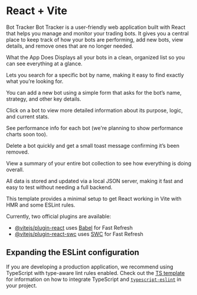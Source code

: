 # React + Vite
 Bot Tracker
Bot Tracker is a user-friendly web application built with React that helps you manage and monitor your trading bots. It gives you a central place to keep track of how your bots are performing, add new bots, view details, and remove ones that are no longer needed.

 What the App Does
 Displays all your bots in a clean, organized list so you can see everything at a glance.

 Lets you search for a specific bot by name, making it easy to find exactly what you’re looking for.

 You can add a new bot using a simple form that asks for the bot’s name, strategy, and other key details.

 Click on a bot to view more detailed information about its purpose, logic, and current stats.

 See performance info for each bot (we're planning to show performance charts soon too).

 Delete a bot quickly and get a small toast message confirming it’s been removed.

 View a summary of your entire bot collection to see how everything is doing overall.


 All data is stored and updated via a local JSON server, making it fast and easy to test without needing a full backend.



This template provides a minimal setup to get React working in Vite with HMR and some ESLint rules.

Currently, two official plugins are available:

- [@vitejs/plugin-react](https://github.com/vitejs/vite-plugin-react/blob/main/packages/plugin-react) uses [Babel](https://babeljs.io/) for Fast Refresh
- [@vitejs/plugin-react-swc](https://github.com/vitejs/vite-plugin-react/blob/main/packages/plugin-react-swc) uses [SWC](https://swc.rs/) for Fast Refresh

## Expanding the ESLint configuration

If you are developing a production application, we recommend using TypeScript with type-aware lint rules enabled. Check out the [TS template](https://github.com/vitejs/vite/tree/main/packages/create-vite/template-react-ts) for information on how to integrate TypeScript and [`typescript-eslint`](https://typescript-eslint.io) in your project.
